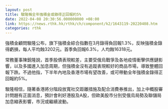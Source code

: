```yaml
---
layout: post
title: 駿隆稱全年強積金或錄得正回報約5%
date: 2022-04-08 20:30:56.000000000 +08:00
link: https://news.rthk.hk/rthk/ch/component/k2/1643119-20220408.htm
categories: rthk
---
```


強積金顧問駿隆公布，旗下強積金綜合指數在3月錄得負回報1.3%，反映強積金錄得虧損，每人平均蝕3202元。首季負回報6.3%，人均蝕16318元。

常務董事陳銳隆說，首季股債表現較差，主要受俄烏戰爭及各地疫情衝擊供應鏈影響，以及多國進入加息周期，但強積金沒有追蹤表現較好的商品市場，導致整體回報下跌。不過他指，下半年內地及香港市場有望改善，或可帶動全年強積金錄得正回報約5%。

駿隆相信，隨著香港將分階段放寬社交距離措施及配合消費券推出，加上中概股審計問題有正面消息，預計會利好港股及A股，但歐美股市分別受俄烏局勢及聯儲局加息縮表影響，市況或繼續波動。
